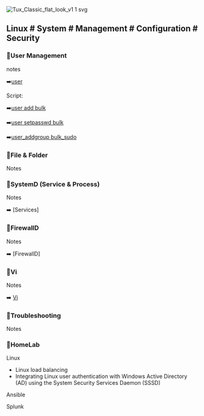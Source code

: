 
![Tux_Classic_flat_look_v1 1 svg](https://github.com/krimsoda/Linux-Notes/assets/160830222/54b23f2e-99c3-45d3-81a7-e90c6d724f95)


## Linux # System # Management # Configuration # Security # 

### :helicopter:User Management
notes

 :arrow_right:[user](https://github.com/krimsoda/Linux/blob/582bc744a9b05090d81dc4382616fe2ff6be489e/note_user_management)

Script:

  :arrow_right:[user add bulk](sc_user_add.sh)

  :arrow_right:[user setpasswd bulk](sc_user_setpasword.sh)

  :arrow_right:[user_addgroup bulk_sudo](sc_user_addgroup_sudo.sh)

 ### :helicopter:File & Folder
 Notes

### :helicopter:SystemD (Service & Process)
 
 Notes
 
 :arrow_right: [Services]
 
 ### :helicopter:FirewallD
 
 Notes
 
 :arrow_right: [FirewallD]
 
 ### :helicopter:Vi
 
 Notes
 
 :arrow_right: [Vi](note_Vi_Editor.txt)

 ### :helicopter:Troubleshooting
 Notes
 ### :helicopter:HomeLab
 Linux
- Linux load balancing
- Integrating Linux user authentication with Windows Active Directory (AD) using the System Security Services Daemon (SSSD)

Ansible

Splunk

